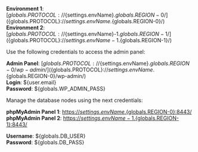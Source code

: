 **Environment 1**: [${globals.PROTOCOL}://${settings.envName}.${globals.REGION-0}/](${globals.PROTOCOL}://${settings.envName}.${globals.REGION-0}/)   
**Environment 2**: [${globals.PROTOCOL}://${settings.envName}-1.${globals.REGION-1}/](${globals.PROTOCOL}://${settings.envName}-1.${globals.REGION-1}/)

Use the following credentials to access the admin panel:

**Admin Panel**: [${globals.PROTOCOL}://${settings.envName}.${globals.REGION-0}/wp-admin/](${globals.PROTOCOL}://${settings.envName}.${globals.REGION-0}/wp-admin/)  
**Login**: ${user.email}  
**Password**: ${globals.WP_ADMIN_PASS}  

Manage the database nodes using the next credentials:

**phpMyAdmin Panel 1**: [https://${settings.envName}.${globals.REGION-0}:8443/](https://${settings.envName}.${globals.REGION-0}:8443/)   
**phpMyAdmin Panel 2**: [https://${settings.envName}-1.${globals.REGION-1}:8443/](https://${settings.envName}-1.${globals.REGION-1}:8443/)

**Username**: ${globals.DB_USER}    
**Password**: ${globals.DB_PASS}  

